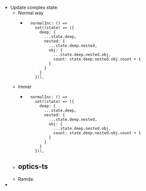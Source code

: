 - Update complex state:
	- Normal way
		- ```
		    normalInc: () =>
		      set((state) => ({
		        deep: {
		          ...state.deep,
		          nested: {
		            ...state.deep.nested,
		            obj: {
		              ...state.deep.nested.obj,
		              count: state.deep.nested.obj.count + 1
		            }
		          }
		        }
		      })),
		  ```
	- Immer
		- ```
		    normalInc: () =>
		      set((state) => ({
		        deep: {
		          ...state.deep,
		          nested: {
		            ...state.deep.nested,
		            obj: {
		              ...state.deep.nested.obj,
		              count: state.deep.nested.obj.count + 1
		            }
		          }
		        }
		      })),
		  ```
	- optics-ts
		-
	- Ramda:
-